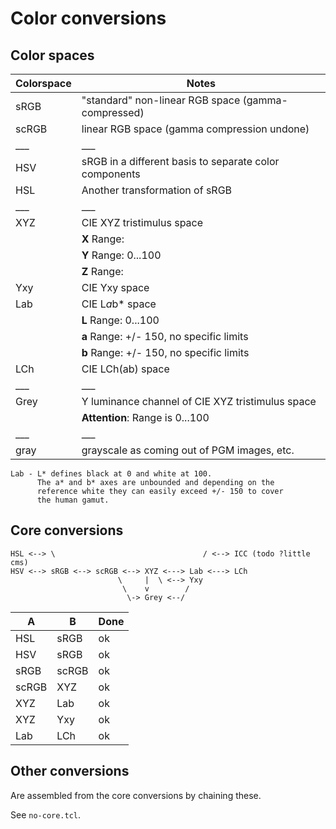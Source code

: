 # Color conversions

## Color spaces

|Colorspace	|Notes							|
|---		|---							|
|sRGB		|"standard" non-linear RGB space (gamma-compressed)	|
|scRGB		|linear RGB space (gamma compression undone)		|
|___		|___							|
|HSV		|sRGB in a different basis to separate color components |
|HSL		|Another transformation of sRGB				|
|___		|___							|
|XYZ		|CIE XYZ tristimulus space				|
|		|__X__ Range:	     					|
|		|__Y__ Range: 0...100					|
|		|__Z__ Range: 						|
|Yxy		|CIE Yxy space						|
|Lab		|CIE L*a*b* space					|
|		|__L__ Range: 0...100					|
|		|__a__ Range: +/- 150, no specific limits		|
|		|__b__ Range: +/- 150, no specific limits		|
|LCh		|CIE LCh(ab) space					|
|___		|___							|
|Grey		|Y luminance channel of CIE XYZ tristimulus space	|
|		|__Attention__: Range is 0...100	    		|
|___		|___							|
|gray		|grayscale as coming out of PGM images, etc.            |

```
Lab - L* defines black at 0 and white at 100.
      The a* and b* axes are unbounded and depending on the
      reference white they can easily exceed +/- 150 to cover
      the human gamut.
```

## Core conversions

```
HSL <--> \                                 / <--> ICC (todo ?little cms)
HSV <--> sRGB <--> scRGB <--> XYZ <---> Lab <---> LCh
                        \     |  \ <--> Yxy
                         \    v        /
                          \-> Grey <--/
```

|A	|B	|Done	|
|---	|---	|---	|
|HSL	|sRGB	|ok	|
|HSV	|sRGB	|ok	|
|sRGB	|scRGB	|ok	|
|scRGB	|XYZ	|ok	|
|XYZ	|Lab	|ok	|
|XYZ	|Yxy	|ok	|
|Lab	|LCh	|ok	|

## Other conversions

Are assembled from the core conversions by chaining these.

See `no-core.tcl`.
